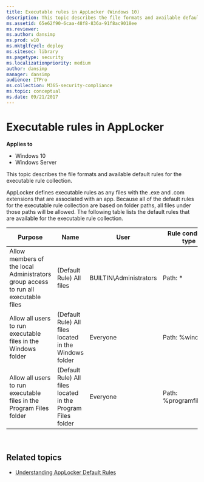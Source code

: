 ```yaml
---
title: Executable rules in AppLocker (Windows 10)
description: This topic describes the file formats and available default rules for the executable rule collection.
ms.assetid: 65e62f90-6caa-48f8-836a-91f8ac9018ee
ms.reviewer: 
ms.author: dansimp
ms.prod: w10
ms.mktglfcycl: deploy
ms.sitesec: library
ms.pagetype: security
ms.localizationpriority: medium
author: dansimp
manager: dansimp
audience: ITPro
ms.collection: M365-security-compliance
ms.topic: conceptual
ms.date: 09/21/2017
---
```


# Executable rules in AppLocker

**Applies to**
 -   Windows 10 
 -   Windows Server

This topic describes the file formats and available default rules for the executable rule collection.

AppLocker defines executable rules as any files with the .exe and .com extensions that are associated with an app. Because all of the default rules for the executable rule collection are based on folder paths, all files under those paths will be allowed. The following table lists the default rules that are available for the executable rule collection.

| Purpose | Name | User | Rule condition type |
| - | - | - | - |
| Allow members of the local Administrators group access to run all executable files | (Default Rule) All files| BUILTIN\Administrators | Path: * |
| Allow all users to run executable files in the Windows folder| (Default Rule) All files located in the Windows folder| Everyone| Path: %windir%\*| 
| Allow all users to run executable files in the Program Files folder | (Default Rule) All files located in the Program Files folder| Everyone | Path: %programfiles%\*| 
 
## Related topics

- [Understanding AppLocker Default Rules](understanding-applocker-default-rules.md)
